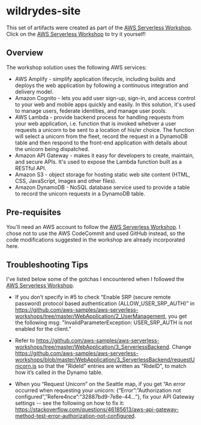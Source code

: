 # wildrydes-site
This set of artifacts were created as part of the [AWS Serverless Workshop](https://github.com/aws-samples/aws-serverless-workshops/).  Click on the [AWS Serverless Workshop](https://github.com/aws-samples/aws-serverless-workshops/) to try it yourself!

## Overview ##
The workshop solution uses the following AWS services:
* AWS Amplify - simplify application lifecycle, including builds and deploys the web application by following a continuous integration and delivery model.
* Amazon Cognito - lets you add user sign-up, sign-in, and access control to your web and mobile apps quickly and easily.  In this solution, it's used to manage users, federate identities, and manage user pools.
* AWS Lambda - provide backend process for handling requests from your web application, i.e. function that is invoked whebver a user requests a unicorn to be sent to a location of his/er choice.  The function will select a unicorn from the fleet, record the request in a DynamoDB table and then respond to the front-end application with details about the unicorn being dispatched.
* Amazon API Gateway - makes it easy for developers to create, maintain, and secure APIs.  It's used to expose the Lambda function built as a RESTful API.
* Amazon S3 - object storage for hosting static web site content (HTML, CSS, JavaScript, images and other files).
* Amazon DynamoDB - NoSQL database service used to provide a table to record the unicorn requests in a DynamoDB table.

## Pre-requisites ##
You'll need an AWS account to follow the [AWS Serverless Workshop](https://github.com/aws-samples/aws-serverless-workshops/).  I chose not to use the AWS CodeCommit and used GitHub instead, so the code modifications suggested in the workshop are already incorporated here.

## Troubleshooting Tips ##

I've listed below some of the gotchas I encountered when I followed the [AWS Serverless Workshop](https://github.com/aws-samples/aws-serverless-workshops/).

* If you don’t specify in #5 to check “Enable SRP (secure remote password) protocol based authentication (ALLOW_USER_SRP_AUTH)” in https://github.com/aws-samples/aws-serverless-workshops/tree/master/WebApplication/2_UserManagement, you get the following msg: "InvalidParameterException: USER_SRP_AUTH is not enabled for the client."

* Refer to https://github.com/aws-samples/aws-serverless-workshops/tree/master/WebApplication/3_ServerlessBackend.  Change https://github.com/aws-samples/aws-serverless-workshops/blob/master/WebApplication/3_ServerlessBackend/requestUnicorn.js so that the "RideId" entries are written as "RideID", to match how it’s called in the Dynamo table.

* When you “Request Unicorn” on the Seattle map, if you get “An error occurred when requesting your unicorn: {“Error”:”Authorization not configured”,”Refere4nce”:”32887bd9-7e8e-44…”}, fix your API Gateway settings -- see the following on how to fix it:  https://stackoverflow.com/questions/46185613/aws-api-gateway-method-test-error-authorization-not-configured.


